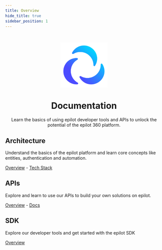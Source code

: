 ```yaml
---
title: Overview
hide_title: true
sidebar_position: 1
---
```


<p>&nbsp;</p>

<p align="center"><a href="/"><img src="/img/logo.png" width="150" /></a></p>

<h1 align="center">Documentation</h1>

<p align="center">Learn the basics of using epilot developer tools and APIs to unlock the potential of the epilot 360 platform.</p>

## Architecture

Understand the basics of the epilot platform and learn core concepts like entities, authentication and automation.

[Overview](/docs/architecture/overview) - [Tech Stack](/docs/architecture/overview#tech-stack)

## APIs

Explore and learn to use our APIs to build your own solutions on epilot.

[Overview](/docs/architecture/api-first) - [Docs](/api)

## SDK

Explore our developer tools and get started with the epilot SDK

[Overview](/docs/architecture/sdk)
